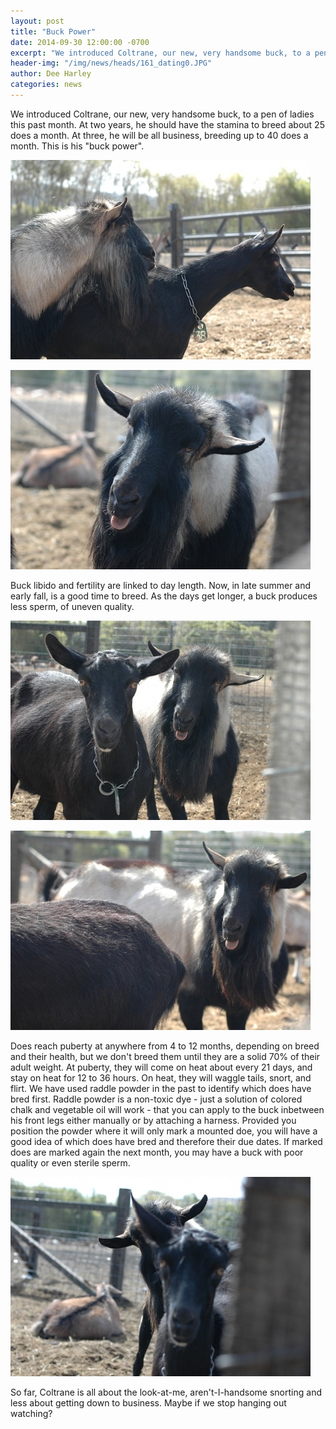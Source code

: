 ```yaml
---
layout: post
title: "Buck Power"
date: 2014-09-30 12:00:00 -0700
excerpt: "We introduced Coltrane, our new, very handsome buck, to a pen of ladies this past month. At two ..."
header-img: "/img/news/heads/161_dating0.JPG"
author: Dee Harley
categories: news
---
```

We introduced Coltrane, our new, very handsome buck, to a pen of
ladies this past month. At two years, he should have the stamina to
breed about 25 does a month. At three, he will be all business,
breeding up to 40 does a month. This is his &quot;buck power&quot;.

![image](/img/news/161_dating1.JPG)

![image](/img/news/161_dating2.JPG)

Buck libido and fertility are linked to day length. Now, in late
summer and early fall, is a good time to breed. As the days get
longer, a buck produces less sperm, of uneven quality.

![image](/img/news/161_dating.JPG)

![image](/img/news/161_dating3.JPG)

Does reach puberty at anywhere from 4 to 12 months, depending on breed
and their health, but we don't breed them until they are a solid 70%
of their adult weight. At puberty, they will come on heat about every
21 days, and stay on heat for 12 to 36 hours. On heat, they will
waggle tails, snort, and flirt. We have used raddle powder in the past
to identify which does have bred first. Raddle powder is a non-toxic
dye - just a solution of colored chalk and vegetable oil will work -
that you can apply to the buck inbetween his front legs either
manually or by attaching a harness. Provided you position the powder
where it will only mark a mounted doe, you will have a good idea of
which does have bred and therefore their due dates. If marked does are
marked again the next month, you may have a buck with poor quality or
even sterile sperm.

![image](/img/news/161_dating4.JPG)

So far, Coltrane is all about the look-at-me, aren't-I-handsome
snorting and less about getting down to business. Maybe if we stop
hanging out watching?

